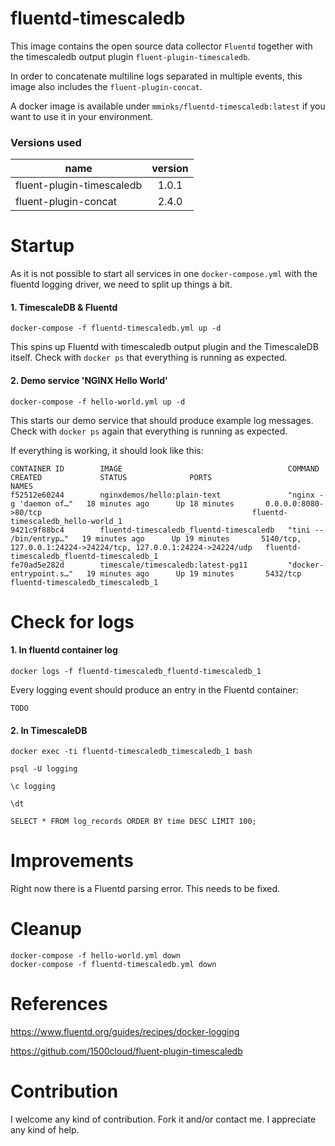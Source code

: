 # fluentd-timescaledb

This image contains the open source data collector `Fluentd` together with the timescaledb output
plugin `fluent-plugin-timescaledb`.

In order to concatenate multiline logs separated in multiple events, this image also includes the
`fluent-plugin-concat`.

A docker image is available under `mminks/fluentd-timescaledb:latest` if you want to use it in your environment. 

### Versions used

| name | version |
|---------------------------|:-----:|
| fluent-plugin-timescaledb | 1.0.1 |
| fluent-plugin-concat | 2.4.0 |

# Startup

As it is not possible to start all services in one `docker-compose.yml`
with the fluentd logging driver, we need to split up things a bit.

#### 1. TimescaleDB & Fluentd

```
docker-compose -f fluentd-timescaledb.yml up -d
```

This spins up Fluentd with timescaledb output plugin and the TimescaleDB itself.
Check with `docker ps` that everything is running as expected.

#### 2. Demo service 'NGINX Hello World' 

```
docker-compose -f hello-world.yml up -d
```

This starts our demo service that should produce example log messages.
Check with `docker ps` again that everything is running as expected.

If everything is working, it should look like this:

```
CONTAINER ID        IMAGE                                     COMMAND                  CREATED             STATUS              PORTS                                                              NAMES
f52512e60244        nginxdemos/hello:plain-text               "nginx -g 'daemon of…"   18 minutes ago      Up 18 minutes       0.0.0.0:8080->80/tcp                                               fluentd-timescaledb_hello-world_1
9421c9f88bc4        fluentd-timescaledb_fluentd-timescaledb   "tini -- /bin/entryp…"   19 minutes ago      Up 19 minutes       5140/tcp, 127.0.0.1:24224->24224/tcp, 127.0.0.1:24224->24224/udp   fluentd-timescaledb_fluentd-timescaledb_1
fe70ad5e282d        timescale/timescaledb:latest-pg11         "docker-entrypoint.s…"   19 minutes ago      Up 19 minutes       5432/tcp                                                           fluentd-timescaledb_timescaledb_1
```

# Check for logs

#### 1. In fluentd container log

```
docker logs -f fluentd-timescaledb_fluentd-timescaledb_1
```

Every logging event should produce an entry in the Fluentd container:

```
TODO
```

#### 2. In TimescaleDB

```
docker exec -ti fluentd-timescaledb_timescaledb_1 bash

psql -U logging

\c logging

\dt

SELECT * FROM log_records ORDER BY time DESC LIMIT 100;
```

# Improvements

Right now there is a Fluentd parsing error. This needs to be fixed.

# Cleanup

```
docker-compose -f hello-world.yml down
docker-compose -f fluentd-timescaledb.yml down
```

# References

https://www.fluentd.org/guides/recipes/docker-logging

https://github.com/1500cloud/fluent-plugin-timescaledb

# Contribution

I welcome any kind of contribution. Fork it and/or contact me. I appreciate any kind of help.
